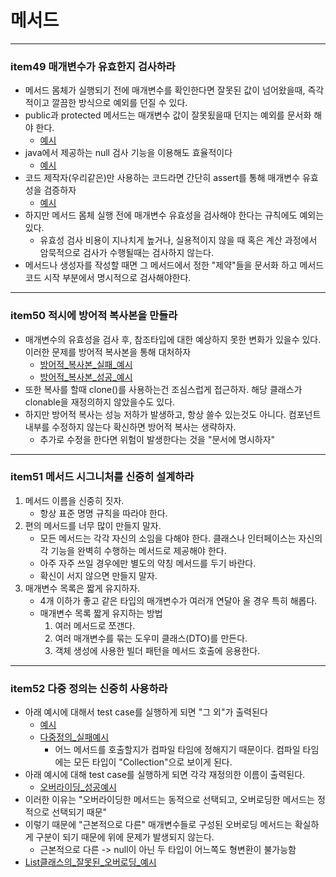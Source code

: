 # 메서드

---
### item49 매개변수가 유효한지 검사하라 
- 메서드 몸체가 실행되기 전에 매개변수를 확인한다면 잘못된 값이 넘어왔을때, 즉각적이고 깔끔한 방식으로 예외를 던질 수 있다.
- public과 protected 메서드는 매개변수 값이 잘못됬을때 던지는 예외를 문서화 해야 한다. 
  - [예시](https://github.com/jhsong2580/Reading/blob/master/effectivejava/src/main/java/domain/ch08/BigIntegerUtils.java)
- java에서 제공하는 null 검사 기능을 이용해도 효율적이다
  - [예시](https://github.com/jhsong2580/Reading/blob/master/effectivejava/src/main/java/domain/ch08/NullCheck.java)
- 코드 제작자(우리같은)만 사용하는 코드라면 간단히 assert를 통해 매개변수 유효성을 검증하자
  - [예시](https://github.com/jhsong2580/Reading/blob/master/effectivejava/src/main/java/domain/ch08/AssertCheck.java)
- 하지만 메서드 몸체 실행 전에 매개변수 유효성을 검사해야 한다는 규칙에도 예외는 있다. 
  - 유효성 검사 비용이 지나치게 높거나, 실용적이지 않을 때 혹은 계산 과정에서 암묵적으로 검사가 수행될때는 검사하지 않는다. 
- 메서드나 생성자를 작성할 때면 그 메서드에서 정한 "제약"들을 문서화 하고 메서드 코드 시작 부분에서 명시적으로 검사해야한다. 

---
### item50 적시에 방어적 복사본을 만들라
- 매개변수의 유효성을 검사 후, 참조타입에 대한 예상하지 못한 변화가 있을수 있다. 이러한 문제를 방어적 복사본을 통해 대처하자
  - [방어적_복사본_실패_예시](https://github.com/jhsong2580/Reading/blob/master/effectivejava/src/test/java/ch08/Example.java)
  - [방어적_복사본_성공_예시](https://github.com/jhsong2580/Reading/blob/master/effectivejava/src/test/java/ch08/Example.java)
- 또한 복사를 할때 clone()를 사용하는건 조심스럽게 접근하자. 해당 클래스가 clonable을 재정의하지 않았을수도 있다. 
- 하지만 방어적 복사는 성능 저하가 발생하고, 항상 쓸수 있는것도 아니다. 컴포넌트 내부를 수정하지 않는다 확신하면 방어적 복사는 생략하자. 
  - 추가로 수정을 한다면 위험이 발생한다는 것을 "문서에 명시하자"

---
### item51 메서드 시그니처를 신중히 설계하라
1. 메서드 이름을 신중히 짓자. 
   - 항상 표준 명명 규칙을 따라야 한다.
2. 편의 메서드를 너무 많이 만들지 말자. 
   - 모든 메서드는 각각 자신의 소임을 다해야 한다. 클래스나 인터페이스는 자신의 각 기능을 완벽히 수행하는 메서드로 제공해야 한다. 
   - 아주 자주 쓰일 경우에만 별도의 약칭 메서드를 두기 바란다. 
   - 확신이 서지 않으면 만들지 말자. 
3. 매개변수 목록은 짧게 유지하자. 
   - 4개 이하가 좋고 같은 타입의 매개변수가 여러개 연달아 올 경우 특히 해롭다.
   - 매개변수 목록 짧게 유지하는 방법
     1. 여러 메서드로 쪼갠다. 
     2. 여러 매개변수를 묶는 도우미 클래스(DTO)를 만든다. 
     3. 객체 생성에 사용한 빌더 패턴을 메서드 호출에 응용한다. 
---
### item52 다중 정의는 신중히 사용하라 
- 아래 예시에 대해서 test case를 실행하게 되면 "그 외"가 출력된다 
  - [예시](https://github.com/jhsong2580/Reading/blob/master/effectivejava/src/main/java/domain/ch08/item52/CollectionClassifier.java)
  - [다중정의_실패예시](https://github.com/jhsong2580/Reading/blob/master/effectivejava/src/test/java/ch08/Example.java)
    - 어느 메서드를 호출할지가 컴파일 타임에 정해지기 때문이다. 컴파일 타임에는 모든 타입이 "Collection"으로 보이게 된다. 
- 아래 예시에 대해 test case를 실행하게 되면 각각 재정의한 이름이 출력된다. 
  - [오버라이딩_성공예시](https://github.com/jhsong2580/Reading/blob/master/effectivejava/src/test/java/ch08/Example.java)
- 이러한 이유는 "오버라이딩한 메서드는 동적으로 선택되고, 오버로딩한 메서드는 정적으로 선택되기 때문"
- 이렇기 때문에 "근본적으로 다른" 매개변수들로 구성된 오버로딩 메서드는 확실하게 구분이 되기 때문에 위에 문제가 발생되지 않는다. 
  - 근본적으로 다른 -> null이 아닌 두 타입이 어느쪽도 형변환이 불가능함
- [List클래스의_잘못된_오버로딩_예시](https://github.com/jhsong2580/Reading/blob/master/effectivejava/src/test/java/ch08/Example.java)